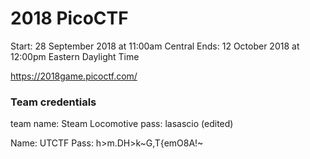 # 2018 PicoCTF

Start: 28 September 2018 at 11:00am Central
Ends:  12 October 2018 at 12:00pm Eastern Daylight Time

https://2018game.picoctf.com/


### Team credentials

team name: Steam Locomotive
pass: lasascio (edited)

Name: UTCTF
Pass: h>m.DH>k~G,T{emO8A!~
